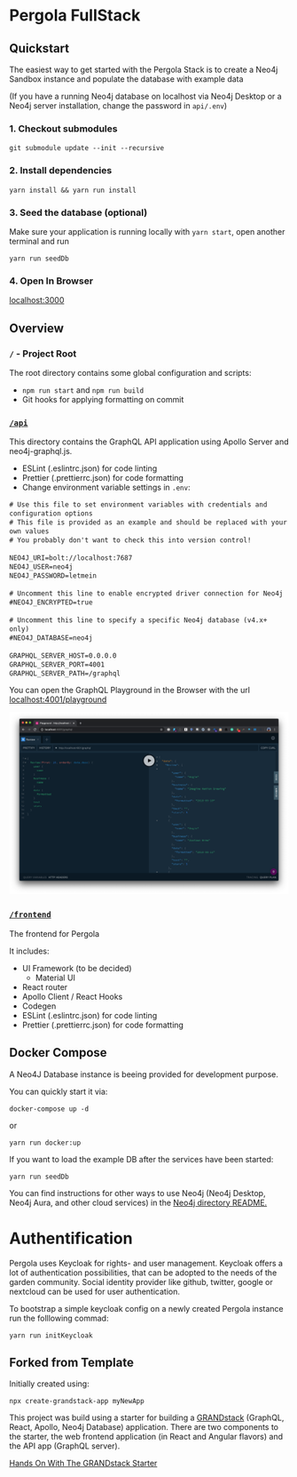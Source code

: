 
# Pergola FullStack



## Quickstart

The easiest way to get started with the Pergola Stack is to create a Neo4j Sandbox instance and populate the database with example data 

(If you have a running Neo4j database on localhost via Neo4j Desktop or a Neo4j server installation, change the password in `api/.env`)

### 1. Checkout submodules


```
git submodule update --init --recursive
```

### 2. Install dependencies 

```
yarn install && yarn run install
```

### 3. Seed the database (optional)

Make sure your application is running locally with `yarn start`, open another terminal and run

```
yarn run seedDb
```

### 4. Open In Browser

[localhost:3000](http://localhost:3000/)

## Overview


### `/` - Project Root

The root directory contains some global configuration and scripts:

- `npm run start` and `npm run build`
- Git hooks for applying formatting on commit

### [`/api`](./api)


This directory contains the GraphQL API application using Apollo Server and neo4j-graphql.js.

- ESLint (.eslintrc.json) for code linting
- Prettier (.prettierrc.json) for code formatting
- Change environment variable settings in `.env`:

```
# Use this file to set environment variables with credentials and configuration options
# This file is provided as an example and should be replaced with your own values
# You probably don't want to check this into version control!

NEO4J_URI=bolt://localhost:7687
NEO4J_USER=neo4j
NEO4J_PASSWORD=letmein

# Uncomment this line to enable encrypted driver connection for Neo4j
#NEO4J_ENCRYPTED=true

# Uncomment this line to specify a specific Neo4j database (v4.x+ only)
#NEO4J_DATABASE=neo4j

GRAPHQL_SERVER_HOST=0.0.0.0
GRAPHQL_SERVER_PORT=4001
GRAPHQL_SERVER_PATH=/graphql

```

You can open the GraphQL Playground in the Browser with the url [localhost:4001/playground](http://localhost:4001/graphql)

![](img/graphql-playground.png)

### [`/frontend`](./frontend)


The frontend for Pergola 

It includes:

- UI Framework (to be decided)
    - Material UI
- React router
- Apollo Client / React Hooks
- Codegen
- ESLint (.eslintrc.json) for code linting
- Prettier (.prettierrc.json) for code formatting


## Docker Compose

A Neo4J Database instance is beeing provided for development purpose.

You can quickly start it via:

```
docker-compose up -d
```

or

```
yarn run docker:up
```

If you want to load the example DB after the services have been started:

```
yarn run seedDb
```

You can find instructions for other ways to use Neo4j (Neo4j Desktop, Neo4j Aura, and other cloud services) in the [Neo4j directory README.](./neo4j)


# Authentification

Pergola uses Keycloak for rights- and user management. Keycloak offers a lot of authentication possibilities, that can be adopted to the needs of the garden community.
Social identity provider like github, twitter, google or nextcloud can be used for user authentication. 

To bootstrap a simple keycloak config on a newly created Pergola instance run the folllowing commad:

```
yarn run initKeycloak
```


## Forked from Template

Initially created using:

```
npx create-grandstack-app myNewApp
```

This project was build using a starter for building a [GRANDstack](https://grandstack.io) (GraphQL, React, Apollo, Neo4j Database) application. There are two components to the starter, the web frontend application (in React and Angular flavors) and the API app (GraphQL server).

[Hands On With The GRANDstack Starter](http://www.youtube.com/watch?v=1JLs166lPc)

